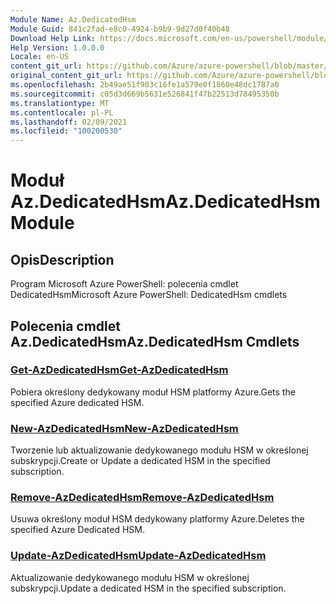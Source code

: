 ```yaml
---
Module Name: Az.DedicatedHsm
Module Guid: 841c2fad-e8c0-4924-b9b9-9d27d0f40b48
Download Help Link: https://docs.microsoft.com/en-us/powershell/module/az.dedicatedhsm
Help Version: 1.0.0.0
Locale: en-US
content_git_url: https://github.com/Azure/azure-powershell/blob/master/src/DedicatedHsm/help/Az.DedicatedHsm.md
original_content_git_url: https://github.com/Azure/azure-powershell/blob/master/src/DedicatedHsm/help/Az.DedicatedHsm.md
ms.openlocfilehash: 2b49ae51f903c16fe1a579e0f1860e48dc1787a0
ms.sourcegitcommit: c05d3d669b5631e526841f47b22513d78495350b
ms.translationtype: MT
ms.contentlocale: pl-PL
ms.lasthandoff: 02/09/2021
ms.locfileid: "100200530"
---
```

# <span data-ttu-id="f9c85-101">Moduł Az.DedicatedHsm</span><span class="sxs-lookup"><span data-stu-id="f9c85-101">Az.DedicatedHsm Module</span></span>
## <span data-ttu-id="f9c85-102">Opis</span><span class="sxs-lookup"><span data-stu-id="f9c85-102">Description</span></span>
<span data-ttu-id="f9c85-103">Program Microsoft Azure PowerShell: polecenia cmdlet DedicatedHsm</span><span class="sxs-lookup"><span data-stu-id="f9c85-103">Microsoft Azure PowerShell: DedicatedHsm cmdlets</span></span>

## <span data-ttu-id="f9c85-104">Polecenia cmdlet Az.DedicatedHsm</span><span class="sxs-lookup"><span data-stu-id="f9c85-104">Az.DedicatedHsm Cmdlets</span></span>
### [<span data-ttu-id="f9c85-105">Get-AzDedicatedHsm</span><span class="sxs-lookup"><span data-stu-id="f9c85-105">Get-AzDedicatedHsm</span></span>](Get-AzDedicatedHsm.md)
<span data-ttu-id="f9c85-106">Pobiera określony dedykowany moduł HSM platformy Azure.</span><span class="sxs-lookup"><span data-stu-id="f9c85-106">Gets the specified Azure dedicated HSM.</span></span>

### [<span data-ttu-id="f9c85-107">New-AzDedicatedHsm</span><span class="sxs-lookup"><span data-stu-id="f9c85-107">New-AzDedicatedHsm</span></span>](New-AzDedicatedHsm.md)
<span data-ttu-id="f9c85-108">Tworzenie lub aktualizowanie dedykowanego modułu HSM w określonej subskrypcji.</span><span class="sxs-lookup"><span data-stu-id="f9c85-108">Create or Update a dedicated HSM in the specified subscription.</span></span>

### [<span data-ttu-id="f9c85-109">Remove-AzDedicatedHsm</span><span class="sxs-lookup"><span data-stu-id="f9c85-109">Remove-AzDedicatedHsm</span></span>](Remove-AzDedicatedHsm.md)
<span data-ttu-id="f9c85-110">Usuwa określony moduł HSM dedykowany platformy Azure.</span><span class="sxs-lookup"><span data-stu-id="f9c85-110">Deletes the specified Azure Dedicated HSM.</span></span>

### [<span data-ttu-id="f9c85-111">Update-AzDedicatedHsm</span><span class="sxs-lookup"><span data-stu-id="f9c85-111">Update-AzDedicatedHsm</span></span>](Update-AzDedicatedHsm.md)
<span data-ttu-id="f9c85-112">Aktualizowanie dedykowanego modułu HSM w określonej subskrypcji.</span><span class="sxs-lookup"><span data-stu-id="f9c85-112">Update a dedicated HSM in the specified subscription.</span></span>

